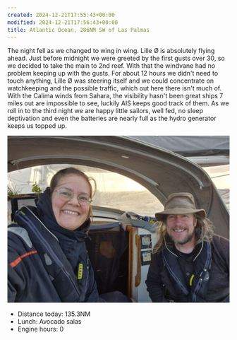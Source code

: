 ```yaml
---
created: 2024-12-21T17:55:43+00:00
modified: 2024-12-21T17:56:43+00:00
title: Atlantic Ocean, 286NM SW of Las Palmas
---
```


The night fell as we changed to wing in wing. Lille Ø is absolutely flying ahead. Just before midnight we were greeted by the first gusts over 30, so we decided to take the main to 2nd reef. With that  the windvane had no problem keeping up with the gusts. For about 12 hours we didn't need to touch anything,  Lille Ø was steering itself and we could concentrate on watchkeeping and the possible traffic, which out here there isn't much of. With the Calima winds from Sahara, the visibility hasn't been great ships 7 miles out are impossible to see, luckily AIS keeps good track of them. As we roll in to the third night we are happy little sailors, well fed, no sleep deptivation and even the batteries are nearly full as the hydro generator keeps us topped up. 

![Image](../2024/c71e56cbafb6c7633f76b4d83637a060.jpg) 

* Distance today: 135.3NM
* Lunch: Avocado salas
* Engine hours: 0
